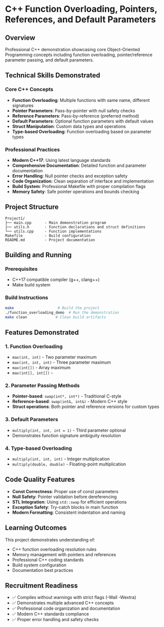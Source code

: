 # C++ Function Overloading, Pointers, References, and Default Parameters
## Overview
Professional C++ demonstration showcasing core Object-Oriented Programming concepts including function overloading, pointer/reference parameter passing, and default parameters.
## Technical Skills Demonstrated
### Core C++ Concepts
- **Function Overloading**: Multiple functions with same name, different signatures
- **Pointer Parameters**: Pass-by-pointer with null safety checks
- **Reference Parameters**: Pass-by-reference (preferred method)
- **Default Parameters**: Optional function parameters with default values
- **Struct Manipulation**: Custom data types and operations
- **Type-based Overloading**: Function overloading based on parameter types
### Professional Practices
- **Modern C++17**: Using latest language standards
- **Comprehensive Documentation**: Detailed function and parameter documentation
- **Error Handling**: Null pointer checks and exception safety
- **Code Organization**: Clean separation of interface and implementation
- **Build System**: Professional Makefile with proper compilation flags
- **Memory Safety**: Safe pointer operations and bounds checking
## Project Structure
```
Project1/
├── main.cpp      - Main demonstration program
├── utils.h       - Function declarations and struct definitions
└── utils.cpp     - Function implementations
Makefile          - Build configuration
README.md         - Project documentation
```
## Building and Running
### Prerequisites
- C++17 compatible compiler (g++, clang++)
- Make build system
### Build Instructions
```bash
make                    # Build the project
./function_overloading_demo  # Run the demonstration
make clean             # Clean build artifacts
```
## Features Demonstrated
### 1. Function Overloading
- `max(int, int)` - Two parameter maximum
- `max(int, int, int)` - Three parameter maximum  
- `max(int[])` - Array maximum
- `max(int[], int[])` - 
### 2. Parameter Passing Methods
- **Pointer-based**: `swap(int*, int*)` - Traditional C-style
- **Reference-based**: `swap(int&, int&)` - Modern C++ style
- **Struct operations**: Both pointer and reference versions for custom types
### 3. Default Parameters
- `multiply(int, int, int = 1)` - Third parameter optional
- Demonstrates function signature ambiguity resolution
### 4. Type-based Overloading
- `multiply(int, int, int)` - Integer multiplication
- `multiply(double, double)` - Floating-point multiplication
## Code Quality Features
- **Const Correctness**: Proper use of const parameters
- **Null Safety**: Pointer validation before dereferencing
- **STL Integration**: Using `std::swap` for efficient operations
- **Exception Safety**: Try-catch blocks in main function
- **Modern Formatting**: Consistent indentation and naming
## Learning Outcomes
This project demonstrates understanding of:
- C++ function overloading resolution rules
- Memory management with pointers and references
- Professional C++ coding standards
- Build system configuration
- Documentation best practices
## Recruitment Readiness
- ✅ Compiles without warnings with strict flags (-Wall -Wextra)
- ✅ Demonstrates multiple advanced C++ concepts
- ✅ Professional code organization and documentation
- ✅ Modern C++ standards compliance
- ✅ Proper error handling and safety checks
